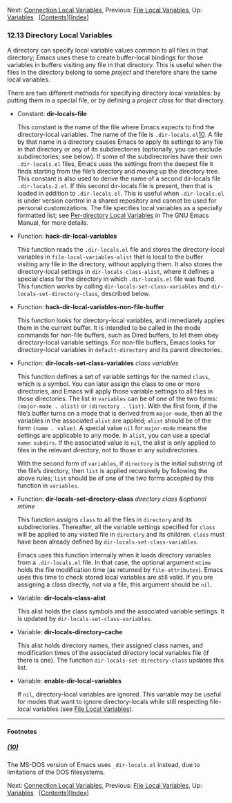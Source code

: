 <!-- This is the GNU Emacs Lisp Reference Manual
corresponding to Emacs version 27.2.

Copyright (C) 1990-1996, 1998-2021 Free Software Foundation,
Inc.

Permission is granted to copy, distribute and/or modify this document
under the terms of the GNU Free Documentation License, Version 1.3 or
any later version published by the Free Software Foundation; with the
Invariant Sections being "GNU General Public License," with the
Front-Cover Texts being "A GNU Manual," and with the Back-Cover
Texts as in (a) below.  A copy of the license is included in the
section entitled "GNU Free Documentation License."

(a) The FSF's Back-Cover Text is: "You have the freedom to copy and
modify this GNU manual.  Buying copies from the FSF supports it in
developing GNU and promoting software freedom." -->

<!-- Created by GNU Texinfo 6.7, http://www.gnu.org/software/texinfo/ -->

Next: [Connection Local Variables](Connection-Local-Variables.html), Previous: [File Local Variables](File-Local-Variables.html), Up: [Variables](Variables.html)   \[[Contents](index.html#SEC_Contents "Table of contents")]\[[Index](Index.html "Index")]

### 12.13 Directory Local Variables

A directory can specify local variable values common to all files in that directory; Emacs uses these to create buffer-local bindings for those variables in buffers visiting any file in that directory. This is useful when the files in the directory belong to some *project* and therefore share the same local variables.

There are two different methods for specifying directory local variables: by putting them in a special file, or by defining a *project class* for that directory.

*   Constant: **dir-locals-file**

    This constant is the name of the file where Emacs expects to find the directory-local variables. The name of the file is `.dir-locals.el`[10](#FOOT10). A file by that name in a directory causes Emacs to apply its settings to any file in that directory or any of its subdirectories (optionally, you can exclude subdirectories; see below). If some of the subdirectories have their own `.dir-locals.el` files, Emacs uses the settings from the deepest file it finds starting from the file’s directory and moving up the directory tree. This constant is also used to derive the name of a second dir-locals file `.dir-locals-2.el`. If this second dir-locals file is present, then that is loaded in addition to `.dir-locals.el`. This is useful when `.dir-locals.el` is under version control in a shared repository and cannot be used for personal customizations. The file specifies local variables as a specially formatted list; see [Per-directory Local Variables](https://www.gnu.org/software/emacs/manual/html_node/emacs/Directory-Variables.html#Directory-Variables) in The GNU Emacs Manual, for more details.

<!---->

*   Function: **hack-dir-local-variables**

    This function reads the `.dir-locals.el` file and stores the directory-local variables in `file-local-variables-alist` that is local to the buffer visiting any file in the directory, without applying them. It also stores the directory-local settings in `dir-locals-class-alist`, where it defines a special class for the directory in which `.dir-locals.el` file was found. This function works by calling `dir-locals-set-class-variables` and `dir-locals-set-directory-class`, described below.

<!---->

*   Function: **hack-dir-local-variables-non-file-buffer**

    This function looks for directory-local variables, and immediately applies them in the current buffer. It is intended to be called in the mode commands for non-file buffers, such as Dired buffers, to let them obey directory-local variable settings. For non-file buffers, Emacs looks for directory-local variables in `default-directory` and its parent directories.

<!---->

*   Function: **dir-locals-set-class-variables** *class variables*

    This function defines a set of variable settings for the named `class`, which is a symbol. You can later assign the class to one or more directories, and Emacs will apply those variable settings to all files in those directories. The list in `variables` can be of one of the two forms: `(major-mode . alist)` or `(directory . list)`. With the first form, if the file’s buffer turns on a mode that is derived from `major-mode`, then all the variables in the associated `alist` are applied; `alist` should be of the form `(name . value)`. A special value `nil` for `major-mode` means the settings are applicable to any mode. In `alist`, you can use a special `name`: `subdirs`. If the associated value is `nil`, the alist is only applied to files in the relevant directory, not to those in any subdirectories.

    With the second form of `variables`, if `directory` is the initial substring of the file’s directory, then `list` is applied recursively by following the above rules; `list` should be of one of the two forms accepted by this function in `variables`.

<!---->

*   Function: **dir-locals-set-directory-class** *directory class \&optional mtime*

    This function assigns `class` to all the files in `directory` and its subdirectories. Thereafter, all the variable settings specified for `class` will be applied to any visited file in `directory` and its children. `class` must have been already defined by `dir-locals-set-class-variables`.

    Emacs uses this function internally when it loads directory variables from a `.dir-locals.el` file. In that case, the optional argument `mtime` holds the file modification time (as returned by `file-attributes`). Emacs uses this time to check stored local variables are still valid. If you are assigning a class directly, not via a file, this argument should be `nil`.

<!---->

*   Variable: **dir-locals-class-alist**

    This alist holds the class symbols and the associated variable settings. It is updated by `dir-locals-set-class-variables`.

<!---->

*   Variable: **dir-locals-directory-cache**

    This alist holds directory names, their assigned class names, and modification times of the associated directory local variables file (if there is one). The function `dir-locals-set-directory-class` updates this list.

<!---->

*   Variable: **enable-dir-local-variables**

    If `nil`, directory-local variables are ignored. This variable may be useful for modes that want to ignore directory-locals while still respecting file-local variables (see [File Local Variables](File-Local-Variables.html)).

***

#### Footnotes

##### [(10)](#DOCF10)

The MS-DOS version of Emacs uses `_dir-locals.el` instead, due to limitations of the DOS filesystems.

Next: [Connection Local Variables](Connection-Local-Variables.html), Previous: [File Local Variables](File-Local-Variables.html), Up: [Variables](Variables.html)   \[[Contents](index.html#SEC_Contents "Table of contents")]\[[Index](Index.html "Index")]
